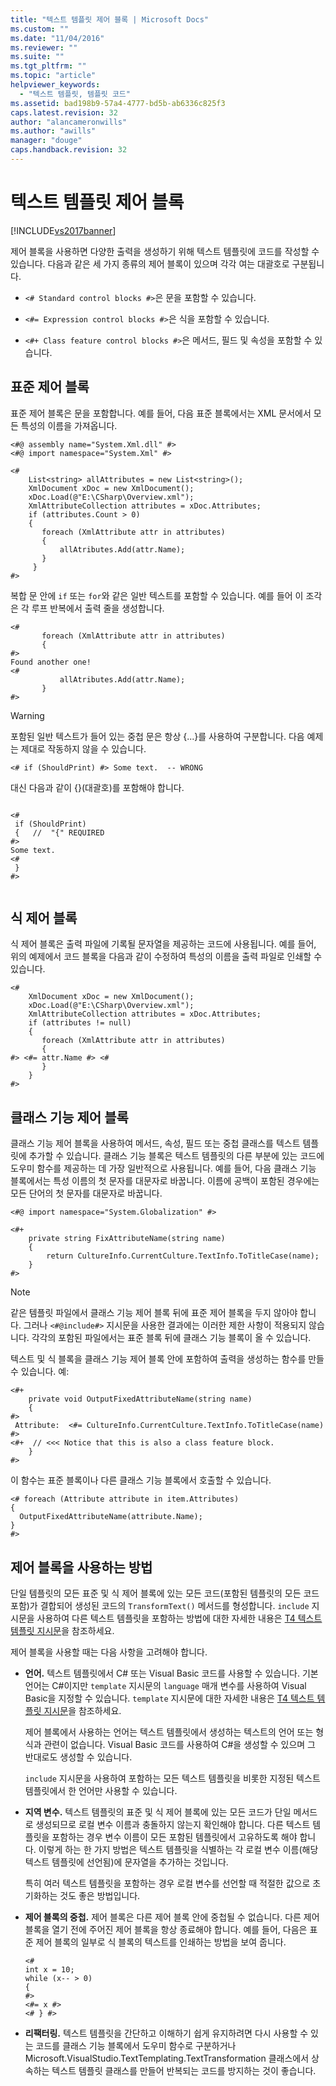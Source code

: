 ```yaml
---
title: "텍스트 템플릿 제어 블록 | Microsoft Docs"
ms.custom: ""
ms.date: "11/04/2016"
ms.reviewer: ""
ms.suite: ""
ms.tgt_pltfrm: ""
ms.topic: "article"
helpviewer_keywords: 
  - "텍스트 템플릿, 템플릿 코드"
ms.assetid: bad198b9-57a4-4777-bd5b-ab6336c825f3
caps.latest.revision: 32
author: "alancameronwills"
ms.author: "awills"
manager: "douge"
caps.handback.revision: 32
---
```

# 텍스트 템플릿 제어 블록
[!INCLUDE[vs2017banner](../code-quality/includes/vs2017banner.md)]

제어 블록을 사용하면 다양한 출력을 생성하기 위해 텍스트 템플릿에 코드를 작성할 수 있습니다.  다음과 같은 세 가지 종류의 제어 블록이 있으며 각각 여는 대괄호로 구분됩니다.  
  
-   `<# Standard control blocks #>`은 문을 포함할 수 있습니다.  
  
-   `<#= Expression control blocks #>`은 식을 포함할 수 있습니다.  
  
-   `<#+ Class feature control blocks #>`은 메서드, 필드 및 속성을 포함할 수 있습니다.  
  
## 표준 제어 블록  
 표준 제어 블록은 문을 포함합니다.  예를 들어, 다음 표준 블록에서는 XML 문서에서 모든 특성의 이름을 가져옵니다.  
  
```  
<#@ assembly name="System.Xml.dll" #>  
<#@ import namespace="System.Xml" #>  
  
<#  
    List<string> allAttributes = new List<string>();  
    XmlDocument xDoc = new XmlDocument();  
    xDoc.Load(@"E:\CSharp\Overview.xml");  
    XmlAttributeCollection attributes = xDoc.Attributes;  
    if (attributes.Count > 0)  
    {  
       foreach (XmlAttribute attr in attributes)  
       {  
           allAtributes.Add(attr.Name);  
       }  
     }    
#>  
```  
  
 복합 문 안에 `if` 또는 `for`와 같은 일반 텍스트를 포함할 수 있습니다.  예를 들어 이 조각은 각 루프 반복에서 출력 줄을 생성합니다.  
  
```  
<#  
       foreach (XmlAttribute attr in attributes)  
       {  
#>  
Found another one!  
<#  
           allAtributes.Add(attr.Name);  
       }  
#>  
```  
  
> [!WARNING]
>  포함된 일반 텍스트가 들어 있는 중첩 문은 항상 {...}를 사용하여 구분합니다.  다음 예제는 제대로 작동하지 않을 수 있습니다.  
>   
>  `<# if (ShouldPrint) #> Some text.  -- WRONG`  
>   
>  대신 다음과 같이 {}\(대괄호\)를 포함해야 합니다.  
  
```  
  
<#  
 if (ShouldPrint)  
 {   //  "{" REQUIRED  
#>  
Some text.  
<#  
 }   
#>  
  
```  
  
## 식 제어 블록  
 식 제어 블록은 출력 파일에 기록될 문자열을 제공하는 코드에 사용됩니다.  예를 들어, 위의 예제에서 코드 블록을 다음과 같이 수정하여 특성의 이름을 출력 파일로 인쇄할 수 있습니다.  
  
```  
<#  
    XmlDocument xDoc = new XmlDocument();  
    xDoc.Load(@"E:\CSharp\Overview.xml");  
    XmlAttributeCollection attributes = xDoc.Attributes;  
    if (attributes != null)  
    {  
       foreach (XmlAttribute attr in attributes)  
       {   
#> <#= attr.Name #> <#  
       }  
    }  
#>  
```  
  
## 클래스 기능 제어 블록  
 클래스 기능 제어 블록을 사용하여 메서드, 속성, 필드 또는 중첩 클래스를 텍스트 템플릿에 추가할 수 있습니다.  클래스 기능 블록은 텍스트 템플릿의 다른 부분에 있는 코드에 도우미 함수를 제공하는 데 가장 일반적으로 사용됩니다.  예를 들어, 다음 클래스 기능 블록에서는 특성 이름의 첫 문자를 대문자로 바꿉니다. 이름에 공백이 포함된 경우에는 모든 단어의 첫 문자를 대문자로 바꿉니다.  
  
```  
<#@ import namespace="System.Globalization" #>  
```  
  
```  
<#+  
    private string FixAttributeName(string name)  
    {  
        return CultureInfo.CurrentCulture.TextInfo.ToTitleCase(name);  
    }  
#>  
```  
  
> [!NOTE]
>  같은 템플릿 파일에서 클래스 기능 제어 블록 뒤에 표준 제어 블록을 두지 않아야 합니다.  그러나 `<#@include#>` 지시문을 사용한 결과에는 이러한 제한 사항이 적용되지 않습니다.  각각의 포함된 파일에서는 표준 블록 뒤에 클래스 기능 블록이 올 수 있습니다.  
  
 텍스트 및 식 블록을 클래스 기능 제어 블록 안에 포함하여 출력을 생성하는 함수를 만들 수 있습니다.  예:  
  
```  
<#+  
    private void OutputFixedAttributeName(string name)  
    {  
#>  
 Attribute:  <#= CultureInfo.CurrentCulture.TextInfo.ToTitleCase(name) #>  
<#+  // <<< Notice that this is also a class feature block.  
    }  
#>  
```  
  
 이 함수는 표준 블록이나 다른 클래스 기능 블록에서 호출할 수 있습니다.  
  
```  
<# foreach (Attribute attribute in item.Attributes)  
{  
  OutputFixedAttributeName(attribute.Name);  
}  
#>  
```  
  
## 제어 블록을 사용하는 방법  
 단일 템플릿의 모든 표준 및 식 제어 블록에 있는 모든 코드\(포함된 템플릿의 모든 코드 포함\)가 결합되어 생성된 코드의 `TransformText()` 메서드를 형성합니다.  `include` 지시문을 사용하여 다른 텍스트 템플릿을 포함하는 방법에 대한 자세한 내용은 [T4 텍스트 템플릿 지시문](../modeling/t4-text-template-directives.md)을 참조하세요.  
  
 제어 블록을 사용할 때는 다음 사항을 고려해야 합니다.  
  
-   **언어.** 텍스트 템플릿에서 C\# 또는 Visual Basic 코드를 사용할 수 있습니다.  기본 언어는 C\#이지만 `template` 지시문의 `language` 매개 변수를 사용하여 Visual Basic을 지정할 수 있습니다.  `template` 지시문에 대한 자세한 내용은 [T4 텍스트 템플릿 지시문](../modeling/t4-text-template-directives.md)을 참조하세요.  
  
     제어 블록에서 사용하는 언어는 텍스트 템플릿에서 생성하는 텍스트의 언어 또는 형식과 관련이 없습니다.  Visual Basic 코드를 사용하여 C\#을 생성할 수 있으며 그 반대로도 생성할 수 있습니다.  
  
     `include` 지시문을 사용하여 포함하는 모든 텍스트 템플릿을 비롯한 지정된 텍스트 템플릿에서 한 언어만 사용할 수 있습니다.  
  
-   **지역 변수.** 텍스트 템플릿의 표준 및 식 제어 블록에 있는 모든 코드가 단일 메서드로 생성되므로 로컬 변수 이름과 충돌하지 않는지 확인해야 합니다.  다른 텍스트 템플릿을 포함하는 경우 변수 이름이 모든 포함된 템플릿에서 고유하도록 해야 합니다.  이렇게 하는 한 가지 방법은 텍스트 템플릿을 식별하는 각 로컬 변수 이름\(해당 텍스트 템플릿에 선언됨\)에 문자열을 추가하는 것입니다.  
  
     특히 여러 텍스트 템플릿을 포함하는 경우 로컬 변수를 선언할 때 적절한 값으로 초기화하는 것도 좋은 방법입니다.  
  
-   **제어 블록의 중첩.** 제어 블록은 다른 제어 블록 안에 중첩될 수 없습니다.  다른 제어 블록을 열기 전에 주어진 제어 블록을 항상 종료해야 합니다.  예를 들어, 다음은 표준 제어 블록의 일부로 식 블록의 텍스트를 인쇄하는 방법을 보여 줍니다.  
  
    ```  
    <#   
    int x = 10;  
    while (x-- > 0)  
    {  
    #>  
    <#= x #>  
    <# } #>  
    ```  
  
-   **리팩터링.** 텍스트 템플릿을 간단하고 이해하기 쉽게 유지하려면 다시 사용할 수 있는 코드를 클래스 기능 블록에서 도우미 함수로 구분하거나 Microsoft.VisualStudio.TextTemplating.TextTransformation 클래스에서 상속하는 텍스트 템플릿 클래스를 만들어 반복되는 코드를 방지하는 것이 좋습니다.
